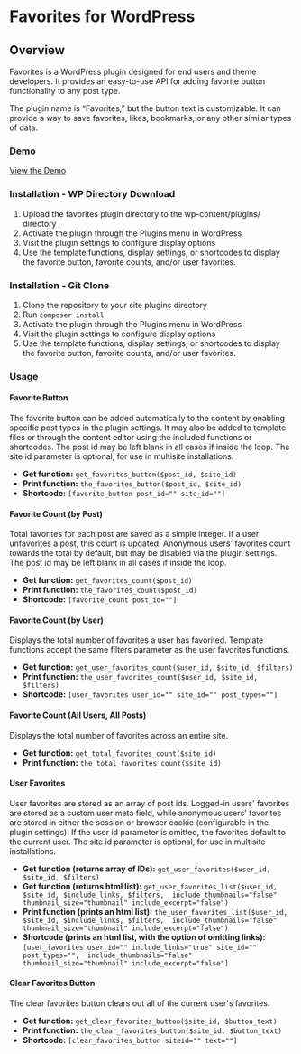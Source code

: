 # Favorites for WordPress

## Overview

Favorites is a WordPress plugin designed for end users and theme developers. It provides an easy-to-use API for adding favorite button functionality to any post type.

The plugin name is “Favorites,” but the button text is customizable. It can provide a way to save favorites, likes, bookmarks, or any other similar types of data.

### Demo 
[View the Demo](http://favoriteposts.com)


### Installation - WP Directory Download
1. Upload the favorites plugin directory to the wp-content/plugins/ directory
2. Activate the plugin through the Plugins menu in WordPress
3. Visit the plugin settings to configure display options
4. Use the template functions, display settings, or shortcodes to display the favorite button, favorite counts, and/or user favorites.

### Installation - Git Clone
1. Clone the repository to your site plugins directory
2. Run `composer install`
3. Activate the plugin through the Plugins menu in WordPress
4. Visit the plugin settings to configure display options
5. Use the template functions, display settings, or shortcodes to display the favorite button, favorite counts, and/or user favorites.


### Usage

#### Favorite Button
The favorite button can be added automatically to the content by enabling specific post types in the plugin settings. It may also be added to template files or through the content editor using the included functions or shortcodes. The post id may be left blank in all cases if inside the loop. The site id parameter is optional, for use in multisite installations.

- **Get function:** `get_favorites_button($post_id, $site_id)`
- **Print function:** `the_favorites_button($post_id, $site_id)`
- **Shortcode:** `[favorite_button post_id="" site_id=""]`

#### Favorite Count (by Post)
Total favorites for each post are saved as a simple integer. If a user unfavorites a post, this count is updated. Anonymous users' favorites count towards the total by default, but may be disabled via the plugin settings. The post id may be left blank in all cases if inside the loop.

- **Get function:** `get_favorites_count($post_id)`
- **Print function:** `the_favorites_count($post_id)`
- **Shortcode:** `[favorite_count post_id=""]`

#### Favorite Count (by User)
Displays the total number of favorites a user has favorited. Template functions accept the same filters parameter as the user favorites functions.

- **Get function:** `get_user_favorites_count($user_id, $site_id, $filters)`
- **Print function:** `the_user_favorites_count($user_id, $site_id, $filters)`
- **Shortcode:** `[user_favorites user_id="" site_id="" post_types=""]`

#### Favorite Count (All Users, All Posts)
Displays the total number of favorites across an entire site.

- **Get function:** `get_total_favorites_count($site_id)`
- **Print function:** `the_total_favorites_count($site_id)`

#### User Favorites
User favorites are stored as an array of post ids. Logged-in users' favorites are stored as a custom user meta field, while anonymous users' favorites are stored in either the session or browser cookie (configurable in the plugin settings). If the user id parameter is omitted, the favorites default to the current user. The site id parameter is optional, for use in multisite installations.

- **Get function (returns array of IDs):** `get_user_favorites($user_id, $site_id, $filters)`
- **Get function (returns html list):** `get_user_favorites_list($user_id, $site_id, $include_links, $filters,  include_thumbnails="false" thumbnail_size="thumbnail" include_excerpt="false")`
- **Print function (prints an html list):** `the_user_favorites_list($user_id, $site_id, $include_links, $filters,  include_thumbnails="false" thumbnail_size="thumbnail" include_excerpt="false")`
- **Shortcode (prints an html list, with the option of omitting links):** `[user_favorites user_id="" include_links="true" site_id="" post_types="",  include_thumbnails="false" thumbnail_size="thumbnail" include_excerpt="false"]`

#### Clear Favorites Button
The clear favorites button clears out all of the current user's favorites.

- **Get function:** `get_clear_favorites_button($site_id, $button_text)`
- **Print function:** `the_clear_favorites_button($site_id, $button_text)`
- **Shortcode:** `[clear_favorites_button siteid="" text=""]`
